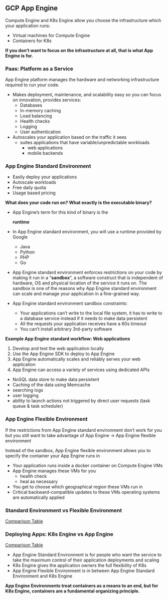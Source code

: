## GCP App Engine

Compute Engine and K8s Engine allow you choose the infrastructure which your application runs:

- Virtual machines for Compute Engine
- Containers for K8s

**If you don’t want to focus on the infrastructure at all, that is what App Engine is for.**

### Paas: Platform as a Service

App Engine platform manages the hardware and networking infrastructure required to run your code.

- Makes deployment, maintenance, and scalability easy so you can focus on innovation, provides services:
    - Databases
    - In-memory caching
    - Load balancing
    - Health checks
    - Logging
    - User authentication
- Autoscales your application based on the traffic it sees
    - suites applications that have variable/unpredictable workloads
        - web applications
        - mobile backends

### App Engine Standard Environment

- Easily deploy your applications
- Autoscale workloads
- Free daily quota
- Usage based pricing

**What does your code run on? What exactly is the executable binary?**

- App Engine’s term for this kind of binary is the

    **runtime**

- In App Engine standard environment, you will use a runtime provided by Google
    - Java
    - Python
    - PHP
    - Go
- App Engine standard environment enforces restrictions on your code by making it run in a “**sandbox**”, a software construct that is independent of hardware, OS and physical location of the service it runs on. The sandbox is one of the reasons why App Engine standard environment can scale and manage your application in a fine-grained way.
- App Engine standard environment sandbox constraints:
    - Your applications can’t write to the local file system, it has to write to a database service instead if it needs to make data persistent
    - All the requests your application receives have a 60s timeout
    - You can’t install arbitrary 3rd-party software

**Example App Engine standard workflow: Web applications**

1. Develop and test the web application locally
2. Use the App Engine SDK to deploy to App Engine
3. App Engine automatically scales and reliably serves your web application
4. App Engine can access a variety of services using dedicated APIs
- NoSQL data store to make data persistent
- Caching of the data using Memcache
- searching logs
- user logging
- ability to launch actions not triggered by direct user requests (task queue & task scheduler)

### App Engine Flexible Environment

If the restrictions from App Engine standard environment don’t work for you but you still want to take advantage of App Engine → App Engine flexible environment

Instead of the sandbox, App Engine flexible environment allows you to specify the container your App Engine runs in

- Your application runs inside a docker container on Compute Engine VMs
- App Engine manages these VMs for you
    - health check
    - heal as necessary
- You get to choose which geographical region these VMs run in
- Critical backward-compatible updates to these VMs operating systems are automatically applied

### Standard Environment vs Flexible Environment

[Comparison Table](https://www.notion.so/0397c71416a54be5a99b1c7be7a60e4d)

### Deploying Apps: K8s Engine vs App Engine

[Comparison Table](https://www.notion.so/97409bd492074d36bd34e579c20af54c)

- App Engine Standard Environment is for people who want the service to take the maximum control of their application deployments and scaling
- K8s Engine gives the application owners the full flexibility of K8s
- App Engine Flexible Environment is in between App Engine Standard Environment and K8s Engine

**App Engine Environments treat containers as a means to an end, but for K8s Engine, containers are a fundamental organizing principle.**